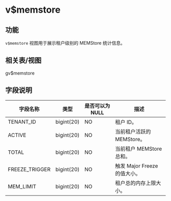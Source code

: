 v$memstore 
===============================



功能 
-----------

`v$memstore` 视图用于展示租户级别的 MEMStore 统计信息。

相关表/视图 
---------------

gv$memstore

字段说明 
-------------



|    **字段名称**    |   **类型**   | **是否可以为 NULL** |        **描述**         |
|----------------|------------|----------------|-----------------------|
| TENANT_ID      | bigint(20) | NO             | 租户 ID。                |
| ACTIVE         | bigint(20) | NO             | 当前租户活跃的 MEMStore。     |
| TOTAL          | bigint(20) | NO             | 当前租户 MEMStore 总和。     |
| FREEZE_TRIGGER | bigint(20) | NO             | 触发 Major Freeze 的值大小。 |
| MEM_LIMIT      | bigint(20) | NO             | 租户总的内存上限大小。           |



